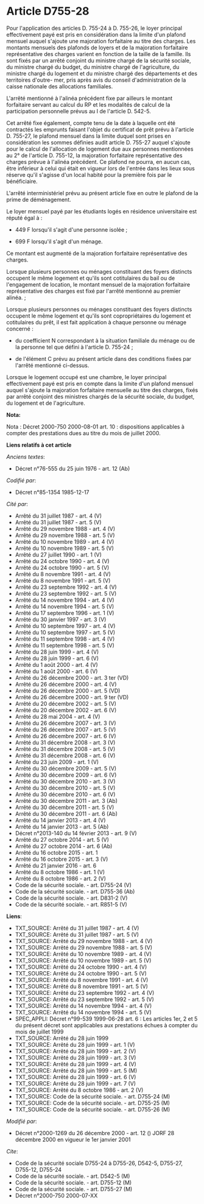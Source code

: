 # Article D755-28

Pour l'application des articles D. 755-24 à D. 755-26, le loyer principal effectivement payé est pris en considération dans
la limite d'un plafond mensuel auquel s'ajoute une majoration forfaitaire au titre des charges. Les montants mensuels des
plafonds de loyers et de la majoration forfaitaire représentative des charges varient en fonction de la taille de la famille.
Ils sont fixés par un arrêté conjoint du ministre chargé de la sécurité sociale, du ministre chargé du budget, du ministre
chargé de l'agriculture, du ministre chargé du logement et du ministre chargé des départements et des territoires d'outre-
mer, pris après avis du conseil d'administration de la caisse nationale des allocations familiales. 

L'arrêté mentionné à l'alinéa précédent fixe par ailleurs le montant forfaitaire servant au calcul du RP et les modalités de
calcul de la participation personnelle prévus au I de l'article D. 542-5.

Cet arrêté fixe également, compte tenu de la date à laquelle ont été contractés les emprunts faisant l'objet du certificat de
prêt prévu à l'article D. 755-27, le plafond mensuel dans la limite duquel sont prises en considération les sommes définies
audit article D. 755-27 auquel s'ajoute pour le calcul de l'allocation de logement due aux personnes mentionnées au 2° de
l'article D. 755-12, la majoration forfaitaire représentative des charges prévue à l'alinéa précédent. Ce plafond ne pourra,
en aucun cas, être inférieur à celui qui était en vigueur lors de l'entrée dans les lieux sous réserve qu'il s'agisse d'un
local habité pour la première fois par le bénéficiaire. 

L'arrêté interministériel prévu au présent article fixe en outre le plafond de la prime de déménagement. 

Le loyer mensuel payé par les étudiants logés en résidence universitaire est réputé égal à :

- 449 F lorsqu'il s'agit d'une personne isolée ;

- 699 F lorsqu'il s'agit d'un ménage.

Ce montant est augmenté de la majoration forfaitaire représentative des charges.

Lorsque plusieurs personnes ou ménages constituant des foyers distincts occupent le même logement et qu'ils sont cotitulaires
du bail ou de l'engagement de location, le montant mensuel de la majoration forfaitaire représentative des charges est fixé
par l'arrêté mentionné au premier alinéa. ;

Lorsque plusieurs personnes ou ménages constituant des foyers distincts occupent le même logement et qu'ils sont
copropriétaires du logement et cotitulaires du prêt, il est fait application à chaque personne ou ménage concerné :

- du coefficient N correspondant à la situation familiale du ménage ou de la personne tel que défini à l'article D. 755-24 ;

- de l'élément C prévu au présent article dans des conditions fixées par l'arrêté mentionné ci-dessus.

Lorsque le logement occupé est une chambre, le loyer principal effectivement payé est pris en compte dans la limite d'un
plafond mensuel auquel s'ajoute la majoration forfaitaire mensuelle au titre des charges, fixés par arrêté conjoint des
ministres chargés de la sécurité sociale, du budget, du logement et de l'agriculture.

**Nota:**

Nota : Décret 2000-750 2000-08-01 art. 10 : dispositions applicables à compter des prestations dues au titre du mois de
juillet 2000.

**Liens relatifs à cet article**

_Anciens textes_:

  - Décret n°76-555 du 25 juin 1976 - art. 12 (Ab)

_Codifié par_:

  - Décret n°85-1354 1985-12-17

_Cité par_:

  - Arrêté du 31 juillet 1987 - art. 4 (V)
  - Arrêté du 31 juillet 1987 - art. 5 (V)
  - Arrêté du 29 novembre 1988 - art. 4 (V)
  - Arrêté du 29 novembre 1988 - art. 5 (V)
  - Arrêté du 10 novembre 1989 - art. 4 (V)
  - Arrêté du 10 novembre 1989 - art. 5 (V)
  - Arrêté du 27 juillet 1990 - art. 1 (V)
  - Arrêté du 24 octobre 1990 - art. 4 (V)
  - Arrêté du 24 octobre 1990 - art. 5 (V)
  - Arrêté du 8 novembre 1991 - art. 4 (V)
  - Arrêté du 8 novembre 1991 - art. 5 (V)
  - Arrêté du 23 septembre 1992 - art. 4 (V)
  - Arrêté du 23 septembre 1992 - art. 5 (V)
  - Arrêté du 14 novembre 1994 - art. 4 (V)
  - Arrêté du 14 novembre 1994 - art. 5 (V)
  - Arrêté du 17 septembre 1996 - art. 1 (V)
  - Arrêté du 30 janvier 1997 - art. 3 (V)
  - Arrêté du 10 septembre 1997 - art. 4 (V)
  - Arrêté du 10 septembre 1997 - art. 5 (V)
  - Arrêté du 11 septembre 1998 - art. 4 (V)
  - Arrêté du 11 septembre 1998 - art. 5 (V)
  - Arrêté du 28 juin 1999 - art. 4 (V)
  - Arrêté du 28 juin 1999 - art. 6 (V)
  - Arrêté du 1 août 2000 - art. 4 (V)
  - Arrêté du 1 août 2000 - art. 6 (V)
  - Arrêté du 26 décembre 2000 - art. 3 ter (VD)
  - Arrêté du 26 décembre 2000 - art. 4 (V)
  - Arrêté du 26 décembre 2000 - art. 5 (VD)
  - Arrêté du 26 décembre 2000 - art. 9 ter (VD)
  - Arrêté du 20 décembre 2002 - art. 5 (V)
  - Arrêté du 20 décembre 2002 - art. 6 (V)
  - Arrêté du 28 mai 2004 - art. 4 (V)
  - Arrêté du 26 décembre 2007 - art. 3 (V)
  - Arrêté du 26 décembre 2007 - art. 5 (V)
  - Arrêté du 26 décembre 2007 - art. 6 (V)
  - Arrêté du 31 décembre 2008 - art. 3 (V)
  - Arrêté du 31 décembre 2008 - art. 5 (V)
  - Arrêté du 31 décembre 2008 - art. 6 (V)
  - Arrêté du 23 juin 2009 - art. 1 (V)
  - Arrêté du 30 décembre 2009 - art. 5 (V)
  - Arrêté du 30 décembre 2009 - art. 6 (V)
  - Arrêté du 30 décembre 2010 - art. 3 (V)
  - Arrêté du 30 décembre 2010 - art. 5 (V)
  - Arrêté du 30 décembre 2010 - art. 6 (V)
  - Arrêté du 30 décembre 2011 - art. 3 (Ab)
  - Arrêté du 30 décembre 2011 - art. 5 (V)
  - Arrêté du 30 décembre 2011 - art. 6 (Ab)
  - Arrêté du 14 janvier 2013 - art. 4 (V)
  - Arrêté du 14 janvier 2013 - art. 5 (Ab)
  - Décret n°2013-140 du 14 février 2013 - art. 9 (V)
  - Arrêté du 27 octobre 2014 - art. 5 (V)
  - Arrêté du 27 octobre 2014 - art. 6 (Ab)
  - Arrêté du 16 octobre 2015 - art. 1
  - Arrêté du 16 octobre 2015 - art. 3 (V)
  - Arrêté du 21 janvier 2016 - art. 6
  - Arrêté du 8 octobre 1986 - art. 1 (V)
  - Arrêté du 8 octobre 1986 - art. 2 (V)
  - Code de la sécurité sociale. - art. D755-24 (V)
  - Code de la sécurité sociale. - art. D755-36 (Ab)
  - Code de la sécurité sociale. - art. D831-2 (V)
  - Code de la sécurité sociale. - art. R851-5 (V)

**Liens**:

  - TXT_SOURCE: Arrêté du 31 juillet 1987 - art. 4 (V)
  - TXT_SOURCE: Arrêté du 31 juillet 1987 - art. 5 (V)
  - TXT_SOURCE: Arrêté du 29 novembre 1988 - art. 4 (V)
  - TXT_SOURCE: Arrêté du 29 novembre 1988 - art. 5 (V)
  - TXT_SOURCE: Arrêté du 10 novembre 1989 - art. 4 (V)
  - TXT_SOURCE: Arrêté du 10 novembre 1989 - art. 5 (V)
  - TXT_SOURCE: Arrêté du 24 octobre 1990 - art. 4 (V)
  - TXT_SOURCE: Arrêté du 24 octobre 1990 - art. 5 (V)
  - TXT_SOURCE: Arrêté du 8 novembre 1991 - art. 4 (V)
  - TXT_SOURCE: Arrêté du 8 novembre 1991 - art. 5 (V)
  - TXT_SOURCE: Arrêté du 23 septembre 1992 - art. 4 (V)
  - TXT_SOURCE: Arrêté du 23 septembre 1992 - art. 5 (V)
  - TXT_SOURCE: Arrêté du 14 novembre 1994 - art. 4 (V)
  - TXT_SOURCE: Arrêté du 14 novembre 1994 - art. 5 (V)
  - SPEC_APPLI: Décret n°99-539 1999-06-28 art. 6 : Les articles 1er, 2 et 5 du présent décret sont applicables aux prestations échues à compter du mois de juillet 1999
  - TXT_SOURCE: Arrêté du 28 juin 1999
  - TXT_SOURCE: Arrêté du 28 juin 1999 - art. 1 (V)
  - TXT_SOURCE: Arrêté du 28 juin 1999 - art. 2 (V)
  - TXT_SOURCE: Arrêté du 28 juin 1999 - art. 3 (V)
  - TXT_SOURCE: Arrêté du 28 juin 1999 - art. 4 (V)
  - TXT_SOURCE: Arrêté du 28 juin 1999 - art. 5 (M)
  - TXT_SOURCE: Arrêté du 28 juin 1999 - art. 6 (V)
  - TXT_SOURCE: Arrêté du 28 juin 1999 - art. 7 (V)
  - TXT_SOURCE: Arrêté du 8 octobre 1986 - art. 2 (V)
  - TXT_SOURCE: Code de la sécurité sociale. - art. D755-24 (M)
  - TXT_SOURCE: Code de la sécurité sociale. - art. D755-25 (M)
  - TXT_SOURCE: Code de la sécurité sociale. - art. D755-26 (M)

_Modifié par_:

  - Décret n°2000-1269 du 26 décembre 2000 - art. 12 () JORF 28 décembre 2000 en vigueur le 1er janvier 2001

_Cite_:

  - Code de la sécurité sociale D755-24 à D755-26, D542-5, D755-27, D755-12, D755-24
  - Code de la sécurité sociale. - art. D542-5 (M)
  - Code de la sécurité sociale. - art. D755-12 (M)
  - Code de la sécurité sociale. - art. D755-27 (M)
  - Décret n°2000-750 2000-07-XX
